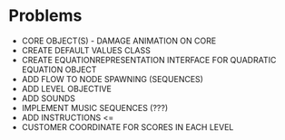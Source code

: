 # Problems

- CORE OBJECT(S) - DAMAGE ANIMATION ON CORE
- CREATE DEFAULT VALUES CLASS
- CREATE EQUATIONREPRESENTATION INTERFACE FOR QUADRATIC EQUATION OBJECT
- ADD FLOW TO NODE SPAWNING (SEQUENCES)
- ADD LEVEL OBJECTIVE
- ADD SOUNDS
- IMPLEMENT MUSIC SEQUENCES (???)
- ADD INSTRUCTIONS <=
- CUSTOMER COORDINATE FOR SCORES IN EACH LEVEL
